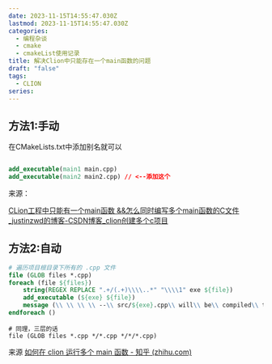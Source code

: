 ```yaml
---
date: 2023-11-15T14:55:47.030Z
lastmod: 2023-11-15T14:55:47.030Z
categories:
  - 编程杂谈
  - cmake
  - cmakeList使用记录
title: 解决Clion中只能存在一个main函数的问题
draft: "false"
tags:
  - CLION
series:
---
```

## 方法1:手动

在CMakeLists.txt中添加别名就可以

```cmake

add_executable(main1 main.cpp)
add_executable(main2 main2.cpp) // <--添加这个
```

来源：

[CLion工程中只能有一个main函数 &&怎么同时编写多个main函数的C文件_justinzwd的博客-CSDN博客_clion创建多个c项目](https://blog.csdn.net/justinzwd/article/details/85206640)

## 方法2:自动

```cmake
# 遍历项目根目录下所有的 .cpp 文件
file (GLOB files *.cpp)
foreach (file ${files})
    string(REGEX REPLACE ".+/(.+)\\\\..*" "\\\\1" exe ${file})
    add_executable (${exe} ${file})
    message (\\ \\ \\ \\ --\\ src/${exe}.cpp\\ will\\ be\\ compiled\\ to\\ bin/${exe})
endforeach ()
```

```
# 同理，三层的话
file (GLOB files *.cpp */*.cpp */*/*.cpp)
```

来源 [如何在 clion 运行多个 main 函数 - 知乎 (zhihu.com)](https://zhuanlan.zhihu.com/p/277990960)